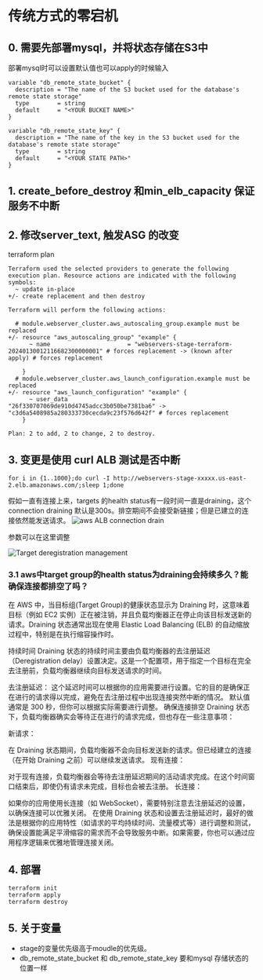 # 传统方式的零宕机
## 0. 需要先部署mysql，并将状态存储在S3中
部署mysql时可以设置默认值也可以apply的时候输入
```hcl
variable "db_remote_state_bucket" {
  description = "The name of the S3 bucket used for the database's remote state storage"
  type        = string
  default     = "<YOUR BUCKET NAME>"
}

variable "db_remote_state_key" {
  description = "The name of the key in the S3 bucket used for the database's remote state storage"
  type        = string
  default     = "<YOUR STATE PATH>"
}
```

## 1. create_before_destroy 和min_elb_capacity 保证服务不中断


## 2. 修改server_text, 触发ASG 的改变
terraform plan
```
Terraform used the selected providers to generate the following execution plan. Resource actions are indicated with the following symbols:
  ~ update in-place
+/- create replacement and then destroy

Terraform will perform the following actions:

  # module.webserver_cluster.aws_autoscaling_group.example must be replaced
+/- resource "aws_autoscaling_group" "example" {
      ~ name                      = "webservers-stage-terraform-20240130012116682300000001" # forces replacement -> (known after apply) # forces replacement

    }
  # module.webserver_cluster.aws_launch_configuration.example must be replaced
+/- resource "aws_launch_configuration" "example" {
      ~ user_data                        = "26f330707069de910d4745adcc3b050be7381ba6" -> "c3d6a5408985a280333730cecda9c23f576d642f" # forces replacement
    }

Plan: 2 to add, 2 to change, 2 to destroy.
```

## 3. 变更是使用 curl ALB 测试是否中断
```
for i in {1..1000};do curl -I http://webservers-stage-xxxxx.us-east-2.elb.amazonaws.com/;sleep 1;done
```
假如一直有连接上来，targets 的health status有一段时间一直是draining，这个connection draining 默认是300s。排空期间不会接受新链接；但是已建立的连接依然能发送请求。
![aws ALB connection drain ](https://github.com/myysophia/terraform-repo/assets/25994521/a58c52e7-2598-49fa-87dc-64c691085642)

参数可以在这里调整

![Target deregistration management](https://github.com/myysophia/terraform-repo/assets/25994521/569b196a-0f38-45bf-9d82-4f925afa3a35)

### 3.1 aws中target group的health status为draining会持续多久？能确保连接都排空了吗？
在 AWS 中，当目标组(Target Group)的健康状态显示为 Draining 时，这意味着目标（例如 EC2 实例）正在被注销，并且负载均衡器正在停止向该目标发送新的请求。Draining 状态通常出现在使用 Elastic Load Balancing (ELB) 的自动缩放过程中，特别是在执行缩容操作时。

持续时间
Draining 状态的持续时间主要由负载均衡器的去注册延迟（Deregistration delay）设置决定。这是一个配置项，用于指定一个目标在完全去注册前，负载均衡器继续向目标发送请求的时间。

去注册延迟：
这个延迟时间可以根据你的应用需要进行设置。它的目的是确保正在进行的请求得以完成，避免在去注册过程中出现连接突然中断的情况。
默认值通常是 300 秒，但你可以根据实际需要进行调整。
确保连接排空
Draining 状态下，负载均衡器确实会等待正在进行的请求完成，但也存在一些注意事项：

新请求：

在 Draining 状态期间，负载均衡器不会向目标发送新的请求。但已经建立的连接（在开始 Draining 之前）可以继续发送请求。
现有连接：

对于现有连接，负载均衡器会等待去注册延迟期间的活动请求完成。在这个时间窗口结束后，即使仍有请求未完成，目标也会被去注册。
长连接：

如果你的应用使用长连接（如 WebSocket），需要特别注意去注册延迟的设置，以确保连接可以优雅关闭。
在使用 Draining 状态和设置去注册延迟时，最好的做法是根据你的应用特性（如请求的平均持续时间、流量模式等）进行调整和测试，确保设置能满足平滑缩容的需求而不会导致服务中断。如果需要，你也可以通过应用程序逻辑来优雅地管理连接关闭。

## 4. 部署

```
terraform init
terraform apply
terraform destroy
```

## 5. 关于变量
- stage的变量优先级高于moudle的优先级。
- db_remote_state_bucket 和 db_remote_state_key 要和mysql 存储状态的位置一样
